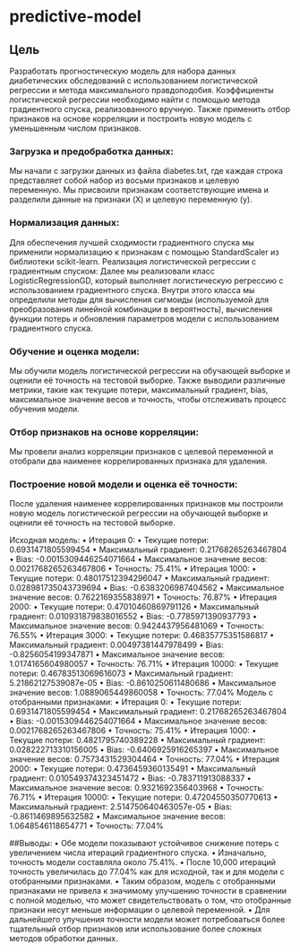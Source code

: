 # predictive-model
## Цель

Разработать прогностическую модель для набора данных диабетических обследований с использованием логистической регрессии и метода максимального правдоподобия. Коэффициенты логистической регрессии необходимо найти с помощью метода градиентного спуска, реализованного вручную. Также применить отбор признаков на основе корреляции и построить новую модель с уменьшенным числом признаков.

### Загрузка и предобработка данных:

Мы начали с загрузки данных из файла diabetes.txt, где каждая строка представляет собой набор из восьми признаков и целевую переменную. Мы присвоили признакам соответствующие имена и разделили данные на признаки (X) и целевую переменную (y).

### Нормализация данных:

Для обеспечения лучшей сходимости градиентного спуска мы применили нормализацию к признакам с помощью StandardScaler из библиотеки scikit-learn.
Реализация логистической регрессии с градиентным спуском:
Далее мы реализовали класс LogisticRegressionGD, который выполняет логистическую регрессию с использованием градиентного спуска. Внутри этого класса мы определили методы для вычисления сигмоиды (используемой для преобразования линейной комбинации в вероятность), вычисления функции потерь и обновления параметров модели с использованием градиентного спуска.

### Обучение и оценка модели:

Мы обучили модель логистической регрессии на обучающей выборке и оценили её точность на тестовой выборке. Также выводили различные метрики, такие как текущие потери, максимальный градиент, bias, максимальное значение весов и точность, чтобы отслеживать процесс обучения модели.

### Отбор признаков на основе корреляции:

Мы провели анализ корреляции признаков с целевой переменной и отобрали два наименее коррелированных признака для удаления.

### Построение новой модели и оценка её точности:

После удаления наименее коррелированных признаков мы построили новую модель логистической регрессии на обучающей выборке и оценили её точность на тестовой выборке.


Исходная модель:
•	Итерация 0:
•	Текущие потери: 0.6931471805599454
•	Максимальный градиент: 0.21768265263467804
•	Bias: -0.0015309446254071664
•	Максимальное значение весов: 0.0021768265263467806
•	Точность: 75.41%
•	Итерация 1000:
•	Текущие потери: 0.48017512394296047
•	Максимальный градиент: 0.028981735043739694
•	Bias: -0.6383206987404562
•	Максимальное значение весов: 0.7622169355838971
•	Точность: 76.87%
•	Итерация 2000:
•	Текущие потери: 0.47010460869791126
•	Максимальный градиент: 0.010931879838016552
•	Bias: -0.7785971390937793
•	Максимальное значение весов: 0.9424437956481069
•	Точность: 76.55%
•	Итерация 3000:
•	Текущие потери: 0.46835775351586817
•	Максимальный градиент: 0.00497381447978499
•	Bias: -0.8256054199347871
•	Максимальное значение весов: 1.0174165604980057
•	Точность: 76.71%
•	Итерация 10000:
•	Текущие потери: 0.46783513069616073
•	Максимальный градиент: 5.21862127539087e-05
•	Bias: -0.8610250611480686
•	Максимальное значение весов: 1.0889065449860058
•	Точность: 77.04%
Модель с отобранными признаками:
•	Итерация 0:
•	Текущие потери: 0.6931471805599454
•	Максимальный градиент: 0.21768265263467804
•	Bias: -0.0015309446254071664
•	Максимальное значение весов: 0.0021768265263467806
•	Точность: 75.41%
•	Итерация 1000:
•	Текущие потери: 0.4821795740389228
•	Максимальный градиент: 0.028222713310156005
•	Bias: -0.6406925916265397
•	Максимальное значение весов: 0.7573431529304464
•	Точность: 77.04%
•	Итерация 2000:
•	Текущие потери: 0.4736459360135491
•	Максимальный градиент: 0.010549374323451472
•	Bias: -0.783711913088337
•	Максимальное значение весов: 0.9321692356403968
•	Точность: 76.71%
•	Итерация 10000:
•	Текущие потери: 0.47204550350770613
•	Максимальный градиент: 2.514750640463057e-05
•	Bias: -0.8611469895632582
•	Максимальное значение весов: 1.0648546118654771
•	Точность: 77.04%

##Выводы:
•	Обе модели показывают устойчивое снижение потерь с увеличением числа итераций градиентного спуска.
•	Изначально, точность модели составляла около 75.41%.
•	После 10,000 итераций точность увеличилась до 77.04% как для исходной, так и для модели с отобранными признаками.
•	Таким образом, модель с отобранными признаками не привела к значимому улучшению точности в сравнении с полной моделью, что может свидетельствовать о том, что отобранные признаки несут меньше информации о целевой переменной.
•	Для дальнейшего улучшения точности модели может потребоваться более тщательный отбор признаков или использование более сложных методов обработки данных.

